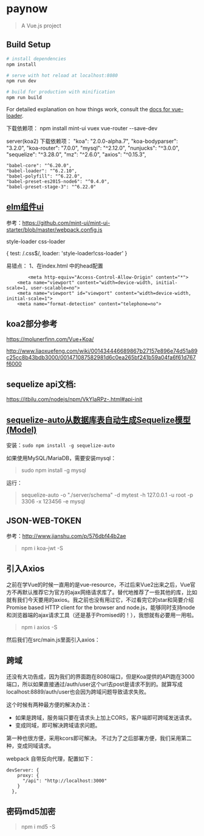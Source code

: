 # paynow

> A Vue.js project

## Build Setup

``` bash
# install dependencies
npm install

# serve with hot reload at localhost:8080
npm run dev

# build for production with minification
npm run build
```

For detailed explanation on how things work, consult the [docs for vue-loader](http://vuejs.github.io/vue-loader).


下载依赖项：
npm install mint-ui vuex vue-router --save-dev

server(koa2) 下载依赖项：
    "koa": "2.0.0-alpha.7",
    "koa-bodyparser": "3.2.0",
    "koa-router": "7.0.0",
    "mysql": "^2.12.0",
    "nunjucks": "^3.0.0",
    "sequelize": "^3.28.0",
    "mz": "^2.6.0",
    "axios": "^0.15.3",

    "babel-core": "^6.20.0",
    "babel-loader": "^6.2.10",
    "babel-polyfill": "^6.22.0",
    "babel-preset-es2015-node6": "^0.4.0",
    "babel-preset-stage-3": "^6.22.0"

## [elm组件ui](http://mint-ui.github.io/docs/#!/zh-cn2/header)
参考：https://github.com/mint-ui/mint-ui-starter/blob/master/webpack.config.js

style-loader css-loader

{
  test: /\.css$/,
  loader: 'style-loader!css-loader'
}


易错点：
1、在index.html 中的head配置
```
 		<meta http-equiv="Access-Control-Allow-Origin" content="*">
    <meta name="viewport" content="width=device-width, initial-scale=1, user-scalable=no">
    <meta name="viewport" id="viewport" content="width=device-width, initial-scale=1">
    <meta name="format-detection" content="telephone=no">
```

## koa2部分参考

https://molunerfinn.com/Vue+Koa/

http://www.liaoxuefeng.com/wiki/001434446689867b27157e896e74d51a89c25cc8b43bdb3000/001471087582981d6c0ea265bf241b59a04fa6f61d767f6000


## sequelize api文档:

https://itbilu.com/nodejs/npm/VkYIaRPz-.html#api-init

## [sequelize-auto从数据库表自动生成Sequelize模型(Model)](https://itbilu.com/nodejs/npm/41mRdls_Z.html)

安装：`sudo npm install -g sequelize-auto`

如果使用MySQL/MariaDB，需要安装mysql：

> sudo npm install -g mysql

运行：

> sequelize-auto -o "./server/schema" -d mytest -h 127.0.0.1 -u root -p 3306 -x 123456 -e mysql

## JSON-WEB-TOKEN

参考：http://www.jianshu.com/p/576dbf44b2ae

> npm i koa-jwt -S

## 引入Axios

之前在学Vue的时候一直用的是vue-resource，不过后来Vue2出来之后，Vue官方不再默认推荐它为官方的ajax网络请求库了。替代地推荐了一些其他的库，比如就有我们今天要用的axios。我之前也没有用过它，不过看完它的star和简要介绍Promise based HTTP client for the browser and node.js，能够同时支持node和浏览器端的ajax请求工具（还是基于Promised的！），我想就有必要用一用啦。

> npm i axios -S

然后我们在src/main.js里面引入axios：


## 跨域

还没有大功告成，因为我们的界面跑在8080端口，但是Koa提供的API跑在3000端口，所以如果直接通过/auth/user这个url去post是请求不到的。就算写成localhost:8889/auth/user也会因为跨域问题导致请求失败。

这个时候有两种最方便的解决办法：

* 如果是跨域，服务端只要在请求头上加上CORS，客户端即可跨域发送请求。
* 变成同域，即可解决跨域请求问题。

第一种也很方便，采用kcors即可解决。
不过为了之后部署方便，我们采用第二种，变成同域请求。

webpack 自带反向代理，配置如下：

```
devServer: {
    proxy: {
      "/api": "http://localhost:3000"
    }
  },
```

## 密码md5加密

> npm i md5 -S


